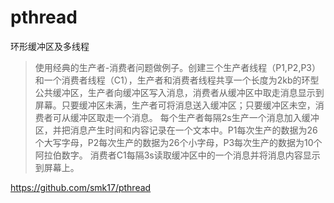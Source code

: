 # pthread
环形缓冲区及多线程

> 使用经典的生产者-消费者问题做例子。创建三个生产者线程（P1,P2,P3）和一个消费者线程（C1），生产者和消费者线程共享一个长度为2kb的环型公共缓冲区，生产者向缓冲区写入消息，消费者从缓冲区中取走消息显示到屏幕。只要缓冲区未满，生产者可将消息送入缓冲区；只要缓冲区未空，消费者可从缓冲区取走一个消息。
每个生产者每隔2s生产一个消息加入缓冲区，并把消息产生时间和内容记录在一个文本中。P1每次生产的数据为26个大写字母，P2每次生产的数据为26个小字母，P3每次生产的数据为10个阿拉伯数字。
消费者C1每隔3s读取缓冲区中的一个消息并将消息内容显示到屏幕上。

https://github.com/smk17/pthread
